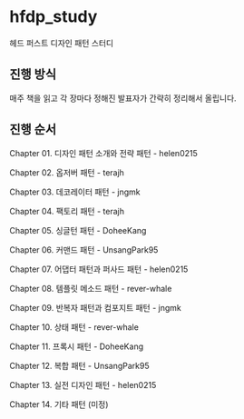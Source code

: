 # hfdp_study
헤드 퍼스트 디자인 패턴 스터디

## 진행 방식
매주 책을 읽고 각 장마다 정해진 발표자가 간략히 정리해서 올립니다.

## 진행 순서
Chapter 01. 디자인 패턴 소개와 전략 패턴 - helen0215

Chapter 02. 옵저버 패턴 - terajh

Chapter 03. 데코레이터 패턴 - jngmk

Chapter 04. 팩토리 패턴 - terajh

Chapter 05. 싱글턴 패턴 - DoheeKang

Chapter 06. 커맨드 패턴 - UnsangPark95

Chapter 07. 어댑터 패턴과 퍼사드 패턴 - helen0215

Chapter 08. 템플릿 메소드 패턴 - rever-whale

Chapter 09. 반복자 패턴과 컴포지트 패턴 - jngmk

Chapter 10. 상태 패턴 - rever-whale

Chapter 11. 프록시 패턴 - DoheeKang

Chapter 12. 복합 패턴 - UnsangPark95

Chapter 13. 실전 디자인 패턴 - helen0215

Chapter 14. 기타 패턴 (미정)
